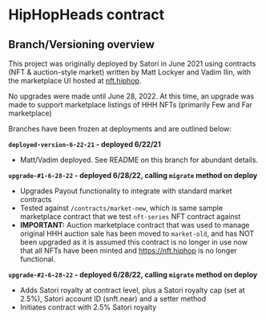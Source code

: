 # HipHopHeads contract

## Branch/Versioning overview

This project was originally deployed by Satori in June 2021 using contracts (NFT & auction-style market) written by Matt Lockyer and Vadim Ilin, with the marketplace UI hosted at [nft.hiphop](https://nft.hiphop).

No upgrades were made until June 28, 2022. At this time, an upgrade was made to support marketplace listings of HHH NFTs (primarily Few and Far marketplace)

Branches have been frozen at deployments and are outlined below:

**`deployed-version-6-22-21` - deployed 6/22/21**

- Matt/Vadim deployed. See README on this branch for abundant details.

**`upgrade-#1-6-28-22` - deployed 6/28/22, calling `migrate` method on deploy**

- Upgrades Payout functionality to integrate with standard market contracts
- Tested against `/contracts/market-new`, which is same sample marketplace contract that we test `nft-series` NFT contract against
- **IMPORTANT:** Auction marketplace contract that was used to manage original HHH auction sale has been moved to `market-old`, and has NOT been upgraded as it is assumed this contract is no longer in use now that all NFTs have been minted and https://nft.hiphop is no longer functional.

**`upgrade-#2-6-28-22` - deployed 6/28/22, calling `migrate` method on deploy**

- Adds Satori royalty at contract level, plus a Satori royalty cap (set at 2.5%), Satori account ID (snft.near) and a setter method
- Initiates contract with 2.5% Satori royalty
